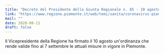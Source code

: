 ```yaml
---
title: "Decreto del Presidente della Giunta Regionale n. 85 - 10 agosto 2020"
link: "https://www.regione.piemonte.it/web/temi/sanita/coronavirus-piemonte-ordinanze-circolari-disposizioni-attuative"
mail: ""
date: 2020-08-11
draft: false
---
```


Il Vicepresidente della Regione ha firmato il 10 agosto un'ordinanza che rende valide fino al 7 settembre le attuali misure in vigore in Piemonte.